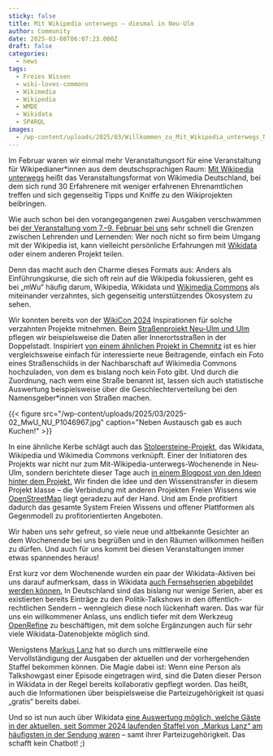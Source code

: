 ```yaml
---
sticky: false
title: Mit Wikipedia unterwegs – diesmal in Neu-Ulm
author: Community
date: 2025-03-08T06:07:23.000Z
draft: false
categories:
  - news
tags:
  - Freies Wissen
  - wiki-loves-commons
  - Wikimedia
  - Wikipedia
  - WMDE
  - Wikidata
  - SPARQL
images: 
  - /wp-content/uploads/2025/03/Willkommen_zu_Mit_Wikipedia_unterwegs_Neu-Ulm_2024.jpg
---
```


Im Februar waren wir einmal mehr Veranstaltungsort für eine Veranstaltung für Wikipedianer\*innen aus dem deutschsprachigen Raum: [Mit Wikipedia unterwegs](https://de.wikipedia.org/wiki/Wikipedia:Mit_Wikipedia_unterwegs) heißt das Veranstaltungsformat von Wikimedia Deutschland, bei dem sich rund 30 Erfahrenere mit weniger erfahrenen Ehrenamtlichen treffen und sich gegenseitig Tipps und Kniffe zu den Wikiprojekten beibringen.

Wie auch schon bei den vorangegangenen zwei Ausgaben verschwammen bei [der Veranstaltung vom 7.–9. Februar bei uns](https://de.wikipedia.org/wiki/Wikipedia:Mit_Wikipedia_unterwegs/Neu-Ulm_2025) sehr schnell die Grenzen zwischen Lehrenden und Lernenden: Wer noch nicht so firm beim Umgang mit der Wikipedia ist, kann vielleicht persönliche Erfahrungen mit [Wikidata](https://www.wikidata.org/) oder einem anderen Projekt teilen.

Denn das macht auch den Charme dieses Formats aus: Anders als Einführungskurse, die sich oft rein auf die Wikipedia fokussieren, geht es bei „mWu“ häufig darum, Wikipedia, Wikidata und [Wikimedia Commons](https://commons.wikimedia.org/) als miteinander verzahntes, sich gegenseitig unterstützendes Ökosystem zu sehen.

Wir konnten bereits von der [WikiCon 2024](https://de.wikipedia.org/wiki/Wikipedia:WikiCon_2024) Inspirationen für solche verzahnten Projekte mitnehmen. Beim [Straßenprojekt Neu-Ulm und Ulm](https://www.wikidata.org/wiki/Wikidata:WikiProject_tempor%C3%A4rhaus/wikidata_completes_streets_in_Ulm_and_Neu-Ulm) pflegen wir beispielsweise die Daten aller Innerortsstraßen in der Doppelstadt. Inspiriert [von einem ähnlichen Projekt in Chemnitz](https://de.wikipedia.org/wiki/Benutzer:Kleeblatt187/Chemnitz/Stra%C3%9Fen) ist es hier vergleichsweise einfach für interessierte neue Beitragende, einfach ein Foto eines Straßenschilds in der Nachbarschaft auf Wikimedia Commons hochzuladen, von dem es bislang noch kein Foto gibt. Und durch die Zuordnung, nach wem eine Straße benannt ist, lassen sich auch statistische Auswertung beispielsweise über die Geschlechterverteilung bei den Namensgeber\*innen von Straßen machen.

{{< figure src="/wp-content/uploads/2025/03/2025-02_MwU_NU_P1046967.jpg" caption="Neben Austausch gab es auch Kuchen!" >}}

In eine ähnliche Kerbe schlägt auch das [Stolpersteine-Projekt](https://de.wikipedia.org/wiki/Benutzer:Cookroach/Projekt:Stolpersteine), das Wikidata, Wikipedia und Wikimedia Commons verknüpft. Einer der Initiatoren des Projekts war nicht nur zum Mit-Wikipedia-unterwegs-Wochenende in Neu-Ulm, sondern berichtete dieser Tage auch [in einem Blogpost von den Ideen hinter dem Projekt.](https://blog.wikimedia.de/2025/03/05/digitale-stolpersteine/) Wir finden die Idee und den Wissenstransfer in diesem Projekt klasse – die Verbindung mit anderen Projekten Freien Wissens wie [OpenStreetMap](https://www.openstreetmap.org/) liegt geradezu auf der Hand. Und am Ende profitiert dadurch das gesamte System Freien Wissens und offener Plattformen als Gegenmodell zu profitorientierten Angeboten.

Wir haben uns sehr gefreut, so viele neue und altbekannte Gesichter an dem Wochenende bei uns begrüßen und in den Räumen willkommen heißen zu dürfen. Und auch für uns kommt bei diesen Veranstaltungen immer etwas spannendes heraus!

Erst kurz vor dem Wochenende wurden ein paar der Wikidata-Aktiven bei uns darauf aufmerksam, dass in Wikidata [auch Fernsehserien abgebildet werden können.](https://www.wikidata.org/wiki/Wikidata:WikiProject_Movies/Properties/de#Fernsehserie) In Deutschland sind das bislang nur wenige Serien, aber es existierten bereits Einträge zu den Politik-Talkshows in den öffentlich-rechtlichen Sendern – wenngleich diese noch lückenhaft waren. Das war für uns ein willkommener Anlass, uns endlich tiefer mit dem Werkzeug [OpenRefine](https://de.wikipedia.org/wiki/OpenRefine) zu beschäftigen, mit dem solche Ergänzungen auch für sehr viele Wikidata-Datenobjekte möglich sind.

Wenigstens [Markus Lanz](https://de.wikipedia.org/wiki/Markus_Lanz_(Fernsehsendung)) hat so durch uns mittlerweile eine Vervollständigung der Ausgaben der aktuellen und der vorhergehenden Staffel bekommen können. Die Magie dabei ist: Wenn eine Person als Talkshowgast einer Episode eingetragen wird, sind die Daten dieser Person in Wikidata in der Regel bereits kollaborativ gepflegt worden. Das heißt, auch die Informationen über beispielsweise die Parteizugehörigkeit ist quasi „gratis“ bereits dabei. 

Und so ist nun auch über Wikidata [eine Auswertung möglich, welche Gäste in der aktuellen, seit Sommer 2024 laufenden Staffel von „Markus Lanz“ am häufigsten in der Sendung waren](https://w.wiki/DLCB) – samt ihrer Parteizugehörigkeit. Das schafft kein Chatbot! ;)
